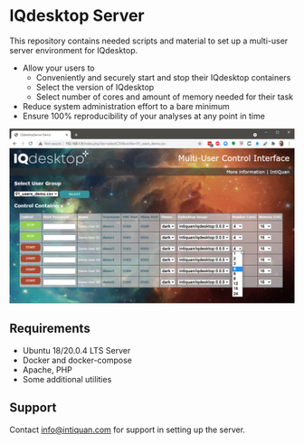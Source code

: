 # IQdesktop Server
This repository contains needed scripts and material to set up a multi-user server environment for IQdesktop.

* Allow your users to 
    * Conveniently and securely start and stop their IQdesktop containers
	* Select the version of IQdesktop 
	* Select number of cores and amount of memory needed for their task
* Reduce system administration effort to a bare minimum
* Ensure 100% reproducibility of your analyses at any point in time
 
![IQdesktop Server User Page](material/interface.png "User Interface")

## Requirements
* Ubuntu 18/20.0.4 LTS Server
* Docker and docker-compose
* Apache, PHP
* Some additional utilities

## Support
Contact info@intiquan.com for support in setting up the server.

